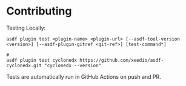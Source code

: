 # Contributing

Testing Locally:

```shell
asdf plugin test <plugin-name> <plugin-url> [--asdf-tool-version <version>] [--asdf-plugin-gitref <git-ref>] [test-command*]

#
asdf plugin test cyclonedx https://github.com/xeedio/asdf-cyclonedx.git "cyclonedx --version"
```

Tests are automatically run in GitHub Actions on push and PR.
